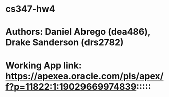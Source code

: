 # cs347-hw4
# Authors: Daniel Abrego (dea486), Drake Sanderson (drs2782)

# Working App link: https://apexea.oracle.com/pls/apex/f?p=11822:1:19029669974839:::::
